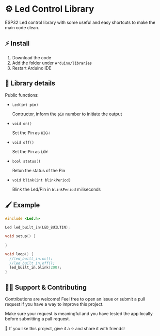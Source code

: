 # ⚙ Led Control Library

ESP32 Led control library with some useful and easy shortcuts to make the main code clean.

## ⚡ Install

1. Download the code
2. Add the folder under `Arduino/libraries`
3. Restart Arduino IDE

## 🔧 Library details

Public functions:

- `Led(int pin)`
    
    Contructor, inform the `pin` number to initiate the output

- `void on()`

    Set the Pin as `HIGH`

- `void off()`

    Set the Pin as `LOW`

- `bool status()`

    Retun the status of the Pin

- `void blink(int blinkPeriod)`

    Blink the Led/Pin in `blinkPeriod` miliseconds

## 🖌 Example

```c++
#include <Led.h>

Led led_built_in(LED_BUILTIN);

void setup() {
  
}

void loop() {
  //led_built_in.on();
  //led_built_in.off();
  led_built_in.blink(200); 
}
```

## 🙋‍♂️ Support & Contributing

Contributions are welcome! Feel free to open an issue or submit a pull request if you have a way to improve this project.

Make sure your request is meaningful and you have tested the app locally before submitting a pull request.

💙 If you like this project, give it a ⭐ and share it with friends!